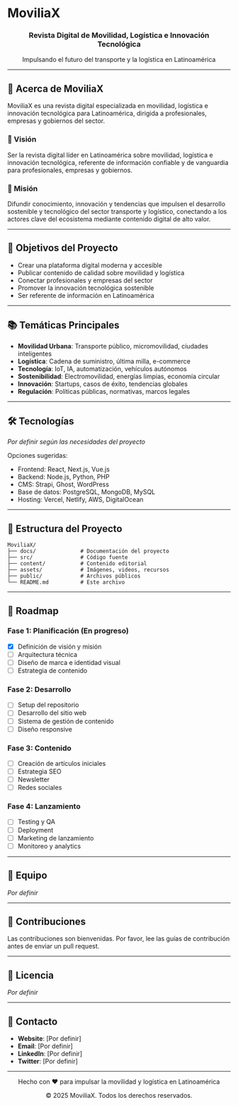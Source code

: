 # MoviliaX

<div align="center">
  <h3>Revista Digital de Movilidad, Logística e Innovación Tecnológica</h3>
  <p>Impulsando el futuro del transporte y la logística en Latinoamérica</p>
</div>

---

## 📖 Acerca de MoviliaX

MoviliaX es una revista digital especializada en movilidad, logística e innovación tecnológica para Latinoamérica, dirigida a profesionales, empresas y gobiernos del sector.

### 🎯 Visión

Ser la revista digital líder en Latinoamérica sobre movilidad, logística e innovación tecnológica, referente de información confiable y de vanguardia para profesionales, empresas y gobiernos.

### 🚀 Misión

Difundir conocimiento, innovación y tendencias que impulsen el desarrollo sostenible y tecnológico del sector transporte y logístico, conectando a los actores clave del ecosistema mediante contenido digital de alto valor.

---

## 🎯 Objetivos del Proyecto

- Crear una plataforma digital moderna y accesible
- Publicar contenido de calidad sobre movilidad y logística
- Conectar profesionales y empresas del sector
- Promover la innovación tecnológica sostenible
- Ser referente de información en Latinoamérica

---

## 📚 Temáticas Principales

- **Movilidad Urbana**: Transporte público, micromovilidad, ciudades inteligentes
- **Logística**: Cadena de suministro, última milla, e-commerce
- **Tecnología**: IoT, IA, automatización, vehículos autónomos
- **Sostenibilidad**: Electromovilidad, energías limpias, economía circular
- **Innovación**: Startups, casos de éxito, tendencias globales
- **Regulación**: Políticas públicas, normativas, marcos legales

---

## 🛠️ Tecnologías

_Por definir según las necesidades del proyecto_

Opciones sugeridas:
- Frontend: React, Next.js, Vue.js
- Backend: Node.js, Python, PHP
- CMS: Strapi, Ghost, WordPress
- Base de datos: PostgreSQL, MongoDB, MySQL
- Hosting: Vercel, Netlify, AWS, DigitalOcean

---

## 📂 Estructura del Proyecto

```
MoviliaX/
├── docs/              # Documentación del proyecto
├── src/               # Código fuente
├── content/           # Contenido editorial
├── assets/            # Imágenes, videos, recursos
├── public/            # Archivos públicos
└── README.md          # Este archivo
```

---

## 🚀 Roadmap

### Fase 1: Planificación (En progreso)
- [x] Definición de visión y misión
- [ ] Arquitectura técnica
- [ ] Diseño de marca e identidad visual
- [ ] Estrategia de contenido

### Fase 2: Desarrollo
- [ ] Setup del repositorio
- [ ] Desarrollo del sitio web
- [ ] Sistema de gestión de contenido
- [ ] Diseño responsive

### Fase 3: Contenido
- [ ] Creación de artículos iniciales
- [ ] Estrategia SEO
- [ ] Newsletter
- [ ] Redes sociales

### Fase 4: Lanzamiento
- [ ] Testing y QA
- [ ] Deployment
- [ ] Marketing de lanzamiento
- [ ] Monitoreo y analytics

---

## 👥 Equipo

_Por definir_

---

## 🤝 Contribuciones

Las contribuciones son bienvenidas. Por favor, lee las guías de contribución antes de enviar un pull request.

---

## 📄 Licencia

_Por definir_

---

## 📧 Contacto

- **Website**: [Por definir]
- **Email**: [Por definir]
- **LinkedIn**: [Por definir]
- **Twitter**: [Por definir]

---

<div align="center">
  <p>Hecho con ❤️ para impulsar la movilidad y logística en Latinoamérica</p>
  <p>© 2025 MoviliaX. Todos los derechos reservados.</p>
</div>

